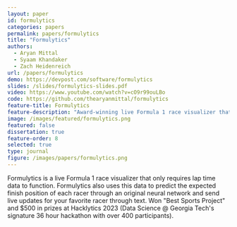 ```yaml
---
layout: paper
id: formulytics
categories: papers
permalink: papers/formulytics
title: "Formulytics"
authors:
  - Aryan Mittal
  - Syaam Khandaker
  - Zach Heidenreich
url: /papers/formulytics
demo: https://devpost.com/software/formulytics
slides: /slides/formulytics-slides.pdf
video: https://www.youtube.com/watch?v=cO9r99ouLBo
code: https://github.com/thearyanmittal/formulytics
feature-title: Formulytics
feature-description: "Award-winning live Formula 1 race visualizer that requires only lap time data."
image: /images/featured/formulytics.png
featured: false
dissertation: true
feature-order: 8
selected: true
type: journal
figure: /images/papers/formulytics.png
---
```


Formulytics is a live Formula 1 race visualizer that only requires lap time data to function. Formulytics also uses this data to predict the expected finish position of each racer through an original neural network and send live updates for your favorite racer through text. Won "Best Sports Project" and $500 in prizes at Hacklytics 2023 (Data Science @ Georgia Tech's signature 36 hour hackathon with over 400 participants).